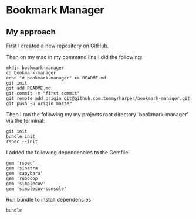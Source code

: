 # Bookmark Manager

## My approach
First I created a new repository on GitHub.

Then on my mac in my command line I did the following:
```
mkdir bookmark-manager
cd bookmark-manager
echo "# bookmark-manager" >> README.md
git init
git add README.md
git commit -m "first commit"
git remote add origin git@github.com:tommyrharper/bookmark-manager.git
git push -u origin master
```
Then I ran the following my my projects root directory 'bookmark-manager' via the terminal:
```
git init
bundle init
rspec --init
```
I added the following dependencies to the Gemfile:
```
gem 'rspec'
gem 'sinatra'
gem 'capybara'
gem 'rubocop'
gem 'simplecov'
gem 'simplecov-console'
```
Run bundle to install dependencies
```
bundle
```
